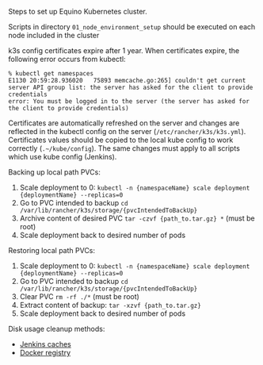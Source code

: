 Steps to set up Equino Kubernetes cluster.

Scripts in directory `01_node_environment_setup` should be executed on each node included in the cluster

k3s config certificates expire after 1 year.
When certificates expire, the following error occurs from kubectl:
```
% kubectl get namespaces
E1130 20:59:28.936020   75893 memcache.go:265] couldn't get current server API group list: the server has asked for the client to provide credentials
error: You must be logged in to the server (the server has asked for the client to provide credentials)
```
Certificates are automatically refreshed on the server and changes are reflected in the kubectl config on the server (`/etc/rancher/k3s/k3s.yml`).
Certificates values should be copied to the local kube config to work correctly (`.~/kube/config`).
The same changes must apply to all scripts which use kube config (Jenkins).

Backing up local path PVCs:
1. Scale deployment to 0: `kubectl -n {namespaceName} scale deployment {deploymentName} --replicas=0`
2. Go to PVC intended to backup `cd /var/lib/rancher/k3s/storage/{pvcIntendedToBackUp}`
3. Archive content of desired PVC `tar -czvf {path_to.tar.gz} *` (must be root)
4. Scale deployment back to desired number of pods

Restoring local path PVCs:
1. Scale deployment to 0: `kubectl -n {namespaceName} scale deployment {deploymentName} --replicas=0`
2. Go to PVC intended to backup `cd /var/lib/rancher/k3s/storage/{pvcIntendedToBackUp}`
3. Clear PVC `rm -rf ./*` (must be root)
4. Extract content of backup: `tar -xzvf {path_to.tar.gz}`
5. Scale deployment back to desired number of pods

Disk usage cleanup methods:
- [Jenkins caches](09_jenkins/README.MD)
- [Docker registry](06_docker_registry/README.MD)